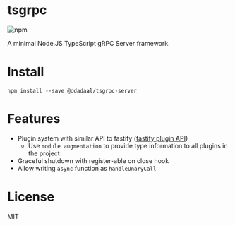 # tsgrpc

![npm](https://img.shields.io/npm/v/@ddadaal/tsgrpc)

A minimal Node.JS TypeScript gRPC Server framework.

# Install

```
npm install --save @ddadaal/tsgrpc-server
```

# Features

- Plugin system with similar API to fastify ([fastify plugin API](https://www.fastify.io/docs/latest/Plugins/))
  - Use `module augmentation` to provide type information to all plugins in the project
- Graceful shutdown with register-able on close hook
- Allow writing `async` function as `handleUnaryCall`

# License 

MIT